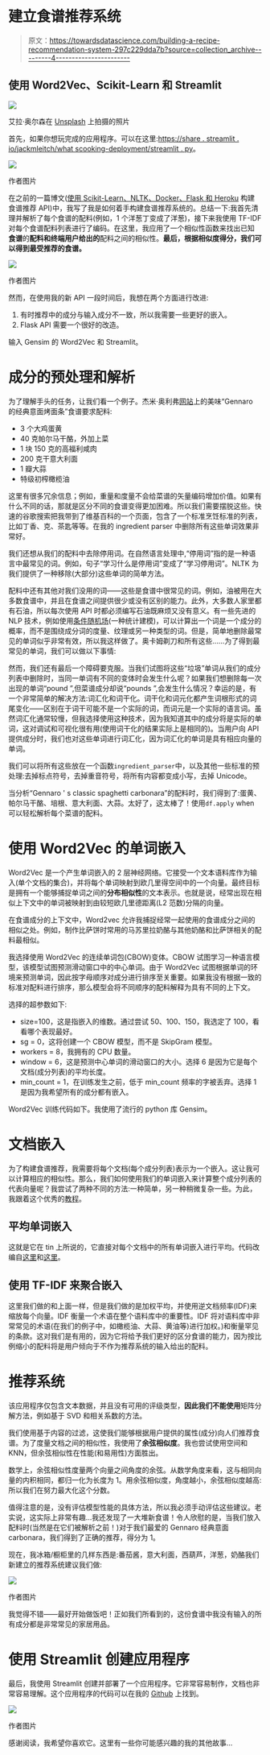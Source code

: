 # 建立食谱推荐系统

> 原文：<https://towardsdatascience.com/building-a-recipe-recommendation-system-297c229dda7b?source=collection_archive---------4----------------------->

## 使用 Word2Vec、Scikit-Learn 和 Streamlit

![](img/99086c55117e0570021527f7d056b8d1.png)

艾拉·奥尔森在 [Unsplash](https://unsplash.com?utm_source=medium&utm_medium=referral) 上拍摄的照片

首先，如果你想玩完成的应用程序。可以在这里:[https://share . streamlit . io/jackmleitch/what scooking-deployment/streamlit . py](https://share.streamlit.io/jackmleitch/whatscooking-deployment/streamlit.py)。

![](img/2a6665a009229308c9d79fd9326a30e2.png)

作者图片

在之前的一篇博文([使用 Scikit-Learn、NLTK、Docker、Flask 和 Heroku](/building-a-recipe-recommendation-api-using-scikit-learn-nltk-docker-flask-and-heroku-bfc6c4bdd2d4) 构建食谱推荐 API)中，我写了我是如何着手构建食谱推荐系统的。总结一下:我首先清理并解析了每个食谱的配料(例如，1 个洋葱丁变成了洋葱)，接下来我使用 TF-IDF 对每个食谱配料列表进行了编码。在这里，我应用了一个相似性函数来找出已知 **食谱**的**配料和终端用户给出的**配料之间的相似性。**最后，根据相似度得分，我们可以得到最受推荐的食谱。**

![](img/5d1f386efe44bf042532cd454fca6ab9.png)

作者图片

然而，在使用我的新 API 一段时间后，我想在两个方面进行改进:

1.  有时推荐中的成分与输入成分不一致，所以我需要一些更好的嵌入。
2.  Flask API 需要一个很好的改造。

输入 Gensim 的 Word2Vec 和 Streamlit。

# 成分的预处理和解析

为了理解手头的任务，让我们看一个例子。杰米·奥利弗[网站](https://www.jamieoliver.com/recipes/pasta-recipes/gennaro-s-classic-spaghetti-carbonara/)上的美味“Gennaro 的经典意面烤面条”食谱要求配料:

*   3 个大鸡蛋黄
*   40 克帕尔马干酪，外加上菜
*   1 块 150 克的高福利咸肉
*   200 克干意大利面
*   1 瓣大蒜
*   特级初榨橄榄油

这里有很多冗余信息；例如，重量和度量不会给菜谱的矢量编码增加价值。如果有什么不同的话，那就是区分不同的食谱变得更加困难。所以我们需要摆脱这些。快速的谷歌搜索把我带到了维基百科的一个页面，包含了一个标准烹饪标准的列表，比如丁香、克、茶匙等等。在我的 ingredient parser 中删除所有这些单词效果非常好。

我们还想从我们的配料中去除停用词。在自然语言处理中,“停用词”指的是一种语言中最常见的词。例如，句子“学习什么是停用词”变成了“学习停用词”。NLTK 为我们提供了一种移除(大部分)这些单词的简单方法。

配料中还有其他对我们没用的词——这些是食谱中很常见的词。例如，油被用在大多数食谱中，并且在食谱之间提供很少或没有区别的能力。此外，大多数人家里都有石油，所以每次使用 API 时都必须编写石油既麻烦又没有意义。有一些先进的 NLP 技术，例如使用[条件随机场](https://open.blogs.nytimes.com/2015/04/09/extracting-structured-data-from-recipes-using-conditional-random-fields/)(一种统计建模)，可以计算出一个词是一个成分的概率，而不是围绕成分词的度量、纹理或另一种类型的词。但是，简单地删除最常见的单词似乎非常有效，所以我这样做了。奥卡姆剃刀和所有这些……为了得到最常见的单词，我们可以做以下事情:

然而，我们还有最后一个障碍要克服。当我们试图将这些“垃圾”单词从我们的成分列表中删除时，当同一单词有不同的变体时会发生什么呢？如果我们想删除每一次出现的单词“pound ”,但菜谱成分却说“pounds ”,会发生什么情况？幸运的是，有一个非常简单的解决方法:词汇化和词干化。词干化和词元化都产生词根形式的词尾变化——区别在于词干可能不是一个实际的词，而词元是一个实际的语言词。虽然词汇化通常较慢，但我选择使用这种技术，因为我知道其中的成分将是实际的单词，这对调试和可视化很有用(使用词干化的结果实际上是相同的)。当用户向 API 提供成分时，我们也对这些单词进行词汇化，因为词汇化的单词是具有相应向量的单词。

我们可以将所有这些放在一个函数`ingredient_parser`中，以及其他一些标准的预处理:去掉标点符号，去掉重音符号，将所有内容都变成小写，去掉 Unicode。

当分析“Gennaro ' s classic spaghetti carbonara”的配料时，我们得到了:蛋黄、帕尔马干酪、培根、意大利面、大蒜。太好了，这太棒了！使用`df.apply` when 可以轻松解析每个菜谱的配料。

# 使用 Word2Vec 的单词嵌入

Word2Vec 是一个产生单词嵌入的 2 层神经网络。它接受一个文本语料库作为输入(单个文档的集合)，并将每个单词映射到欧几里得空间中的一个向量。最终目标是拥有一个能够捕捉单词之间的**分布相似性**的文本表示。也就是说，经常出现在相似上下文中的单词被映射到由较短欧几里德距离(L2 范数)分隔的向量。

在食谱成分的上下文中，Word2vec 允许我捕捉经常一起使用的食谱成分之间的相似之处。例如，制作比萨饼时常用的马苏里拉奶酪与其他奶酪和比萨饼相关的配料最相似。

我选择使用 Word2Vec 的连续单词包(CBOW)变体。CBOW 试图学习一种语言模型，该模型试图预测滑动窗口中的中心单词。由于 Word2Vec 试图根据单词的环境来预测单词，因此按字母顺序对成分进行排序至关重要。如果我没有根据一致的标准对配料进行排序，那么模型会将不同顺序的配料解释为具有不同的上下文。

选择的超参数如下:

*   size=100，这是指嵌入的维数。通过尝试 50、100、150，我选定了 100，看看哪个表现最好。
*   sg = 0，这将创建一个 CBOW 模型，而不是 SkipGram 模型。
*   workers = 8，我拥有的 CPU 数量。
*   window = 6，这是预测中心单词的滑动窗口的大小。选择 6 是因为它是每个文档(成分列表)的平均长度。
*   min_count = 1，在训练发生之前，低于 min_count 频率的字被丢弃。选择 1 是因为我希望所有的成分都有嵌入。

Word2Vec 训练代码如下。我使用了流行的 python 库 Gensim。

# 文档嵌入

为了构建食谱推荐，我需要将每个文档(每个成分列表)表示为一个嵌入。这让我可以计算相应的相似性。那么，我们如何使用我们的单词嵌入来计算整个成分列表的代表向量呢？我尝试了两种不同的方法:一种简单，另一种稍微复杂一些。为此，我跟着这个优秀的[教程](http://nadbordrozd.github.io/blog/2016/05/20/text-classification-with-word2vec/)。

## 平均单词嵌入

这就是它在 tin 上所说的，它直接对每个文档中的所有单词嵌入进行平均。代码改编自[这里](http://nadbordrozd.github.io/blog/2016/05/20/text-classification-with-word2vec/)和[这里](/nlp-performance-of-different-word-embeddings-on-text-classification-de648c6262b)。

## 使用 TF-IDF 来聚合嵌入

这里我们做的和上面一样，但是我们做的是加权平均，并使用逆文档频率(IDF)来缩放每个向量。IDF 衡量一个术语在整个语料库中的重要性。IDF 将对语料库中非常常见的术语(在我们的例子中，如橄榄油、大蒜、黄油等)进行加权。)和衡量罕见的条款。这对我们是有用的，因为它将给予我们更好的区分食谱的能力，因为按比例缩小的配料将是用户倾向于不作为推荐系统的输入给出的配料。

# 推荐系统

该应用程序仅包含文本数据，并且没有可用的评级类型，**因此我们不能使用**矩阵分解方法，例如基于 SVD 和相关系数的方法。

我们使用基于内容的过滤，这使我们能够根据用户提供的属性(成分)向人们推荐食谱。为了度量文档之间的相似性，我使用了**余弦相似度**。我也尝试使用空间和 KNN，但余弦相似性在性能(和易用性)方面胜出。

数学上，余弦相似性度量两个向量之间角度的余弦。从数学角度来看，这与相同向量的内积相同，都归一化为长度为 1。用余弦相似度，角度越小，余弦相似度越高:所以我们在努力最大化这个分数。

值得注意的是，没有评估模型性能的具体方法，所以我必须手动评估这些建议。老实说，这实际上非常有趣…我还发现了一大堆新食谱！令人欣慰的是，当我们放入配料时(当然是在它们被解析之前！)对于我们最爱的 Gennaro 经典意面 carbonara，我们得到了正确的推荐，得分为 1。

现在，我冰箱/橱柜里的几样东西是:番茄酱，意大利面，西葫芦，洋葱，奶酪我们新建立的推荐系统建议我们做:

![](img/6662e64014558bedb51665128c984260.png)

作者图片

我觉得不错——最好开始做饭吧！正如我们所看到的，这份食谱中我没有输入的所有成分都是非常常见的家居用品。

# 使用 Streamlit 创建应用程序

最后，我使用 Streamlit 创建并部署了一个应用程序。它非常容易制作，文档也非常容易理解。这个应用程序的代码可以在我的 [Github](https://github.com/jackmleitch/whatscooking-deployment) 上找到。

![](img/2a6665a009229308c9d79fd9326a30e2.png)

作者图片

感谢阅读，我希望你喜欢它。这里有一些你可能感兴趣的我的其他故事…

</organizing-machine-learning-projects-e4f86f9fdd9c>  </automating-mundane-web-based-tasks-with-selenium-and-heroku-715a2f1ec35e> 